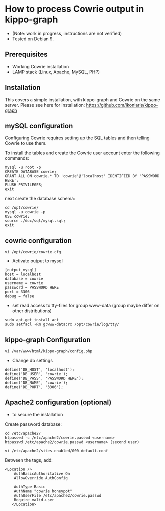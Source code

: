 # How to process Cowrie output in kippo-graph

* (Note: work in progress, instructions are not verified)
* Tested on Debian 9.


## Prerequisites

* Working Cowrie installation
* LAMP stack (Linux, Apache, MySQL, PHP)

## Installation

This covers a simple installation, with kippo-graph and Cowrie on the same server.
Please see here for installation: https://github.com/ikoniaris/kippo-graph


## mySQL configuration

Configuring Cowrie requires setting up the SQL tables and then telling Cowrie to use them.

To install the tables and create the Cowrie user account enter the following commands:
```
mysql -u root -p
CREATE DATABASE cowrie;
GRANT ALL ON cowrie.* TO 'cowrie'@'localhost' IDENTIFIED BY 'PASSWORD HERE';
FLUSH PRIVILEGES;
exit
```

next create the database schema:
```
cd /opt/cowrie/
mysql -u cowrie -p
USE cowrie;
source ./doc/sql/mysql.sql;
exit
```

## cowrie configuration

```
vi /opt/cowrie/cowrie.cfg
```


* Activate output to mysql
```
[output_mysql]
host = localhost
database = cowrie
username = cowrie
password = PASSWORD HERE
port = 3306
debug = false
```

* set read access to tty-files for group www-data (group maybe differ on other distributions)
```
sudo apt-get install act
sudo setfacl -Rm g:www-data:rx /opt/cowrie/log/tty/
```

## kippo-graph Configuration

```
vi /var/www/html/kippo-graph/config.php
```


* Change db settings
```
define('DB_HOST', 'localhost');
define('DB_USER', 'cowrie');
define('DB_PASS', 'PASSWORD HERE');
define('DB_NAME', 'cowrie'); 
define('DB_PORT', '3306');
```

## Apache2 configuration (optional)

* to secure the installation

Create password database:
```
cd /etc/apache2/
htpasswd -c /etc/apache2/cowrie.passwd <username>
htpasswd /etc/apache2/cowrie.passwd <username> (second user)
```


```
vi /etc/apache2/sites-enabled/000-default.conf
```
Between the <VirtualHost> </VirtualHost> tags, add:
```
<Location />
    AuthBasicAuthoritative On
    AllowOverride AuthConfig

    AuthType Basic
    AuthName "cowrie honeypot"
    AuthUserFile /etc/apache2/cowrie.passwd
    Require valid-user
   </Location>
```

